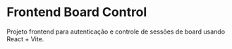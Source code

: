 # Frontend Board Control

Projeto frontend para autenticação e controle de sessões de board usando React + Vite.
